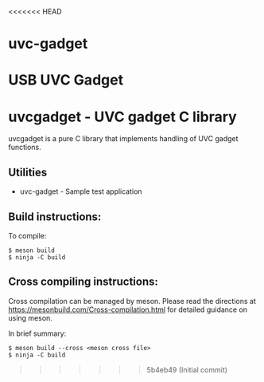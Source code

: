 <<<<<<< HEAD
# uvc-gadget
USB UVC Gadget
=======
# uvcgadget - UVC gadget C library

uvcgadget is a pure C library that implements handling of UVC gadget functions.

## Utilities

- uvc-gadget - Sample test application

## Build instructions:

To compile:

```
$ meson build
$ ninja -C build
```

## Cross compiling instructions:

Cross compilation can be managed by meson. Please read the directions at
https://mesonbuild.com/Cross-compilation.html for detailed guidance on using
meson.

In brief summary:
```
$ meson build --cross <meson cross file>
$ ninja -C build
```
>>>>>>> 5b4eb49 (Initial commit)
